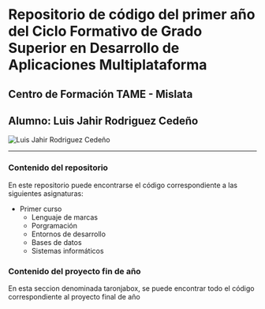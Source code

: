 # Repositorio de código del primer año del Ciclo Formativo de Grado Superior en Desarrollo de Aplicaciones Multiplataforma
## Centro de Formación TAME - Mislata
## Alumno: Luis Jahir Rodriguez Cedeño
![Luis Jahir Rodriguez Cedeño](luis-rodriguez.jpg)

---

### Contenido del repositorio

En este repositorio puede encontrarse el código correspondiente a las siguientes asignaturas:

* Primer curso
  * Lenguaje de marcas
  * Porgramación
  * Entornos de desarrollo
  * Bases de datos
  * Sistemas informáticos

### Contenido del proyecto fin de año

En esta seccion denominada taronjabox, se puede encontrar todo el código correspondiente al proyecto final de año
